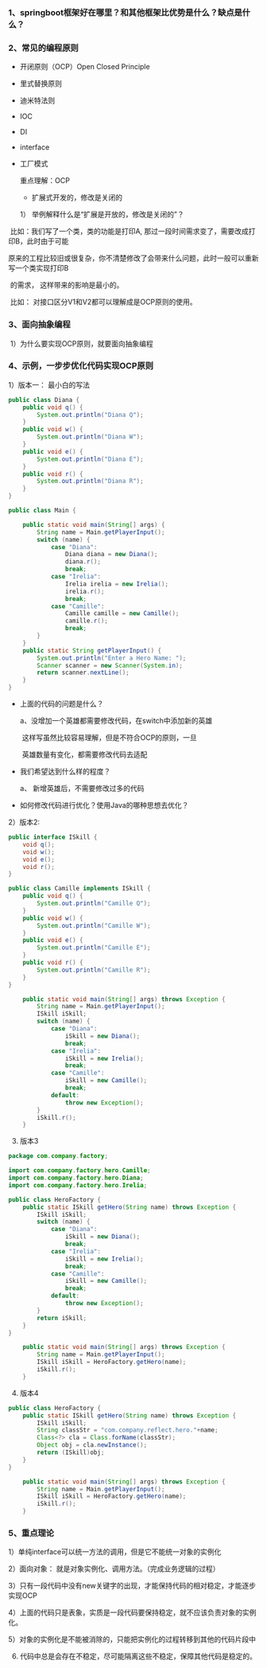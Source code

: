 ### 1、springboot框架好在哪里？和其他框架比优势是什么？缺点是什么？

### 2、常见的编程原则

* 开闭原则（OCP）Open Closed Principle
* 里式替换原则
* 迪米特法则
* IOC
* DI
* interface
* 工厂模式



  重点理解：OCP

    *  扩展式开发的，修改是关闭的

   1） 举例解释什么是“扩展是开放的，修改是关闭的”？

​         比如：我们写了一个类，类的功能是打印A, 那过一段时间需求变了，需要改成打印B，此时由于可能

​         原来的工程比较旧或很复杂，你不清楚修改了会带来什么问题，此时一般可以重新写一个类实现打印B

​         的需求， 这样带来的影响是最小的。

​        比如： 对接口区分V1和V2都可以理解成是OCP原则的使用。

### 3、面向抽象编程

​     1）为什么要实现OCP原则，就要面向抽象编程

### 4、示例，一步步优化代码实现OCP原则

1）版本一： 最小白的写法

```java
public class Diana {
    public void q() {
        System.out.println("Diana Q");
    }
    public void w() {
        System.out.println("Diana W");
    }
    public void e() {
        System.out.println("Diana E");
    }
    public void r() {
        System.out.println("Diana R");
    }
}
```

```java
public class Main {

    public static void main(String[] args) {
        String name = Main.getPlayerInput();
        switch (name) {
            case "Diana":
                Diana diana = new Diana();
                diana.r();
                break;
            case "Irelia":
                Irelia irelia = new Irelia();
                irelia.r();
                break;
            case "Camille":
                Camille camille = new Camille();
                camille.r();
                break;
        }
    }
    public static String getPlayerInput() {
        System.out.println("Enter a Hero Name: ");
        Scanner scanner = new Scanner(System.in);
        return scanner.nextLine();
    }
}
```

* 上面的代码的问题是什么？

  a、没增加一个英雄都需要修改代码，在switch中添加新的英雄

  ​      这样写虽然比较容易理解，但是不符合OCP的原则，一旦

  ​      英雄数量有变化，都需要修改代码去适配

* 我们希望达到什么样的程度？

  a、 新增英雄后，不需要修改过多的代码

*  如何修改代码进行优化？使用Java的哪种思想去优化？

2）版本2:

```java
public interface ISkill {
    void q();
    void w();
    void e();
    void r();
}
```

```java
public class Camille implements ISkill {
    public void q() {
        System.out.println("Camille Q");
    }
    public void w() {
        System.out.println("Camille W");
    }
    public void e() {
        System.out.println("Camille E");
    }
    public void r() {
        System.out.println("Camille R");
    }
}
```

```java
    public static void main(String[] args) throws Exception {
        String name = Main.getPlayerInput();
        ISkill iSkill;
        switch (name) {
            case "Diana":
                iSkill = new Diana();
                break;
            case "Irelia":
                iSkill = new Irelia();
                break;
            case "Camille":
                iSkill = new Camille();
                break;
            default:
                throw new Exception();
        }
        iSkill.r();
    }
```

3) 版本3

```java
package com.company.factory;

import com.company.factory.hero.Camille;
import com.company.factory.hero.Diana;
import com.company.factory.hero.Irelia;

public class HeroFactory {
    public static ISkill getHero(String name) throws Exception {
        ISkill iSkill;
        switch (name) {
            case "Diana":
                iSkill = new Diana();
                break;
            case "Irelia":
                iSkill = new Irelia();
                break;
            case "Camille":
                iSkill = new Camille();
                break;
            default:
                throw new Exception();
        }
        return iSkill;
    }
}

```

```java
    public static void main(String[] args) throws Exception {
        String name = Main.getPlayerInput();
        ISkill iSkill = HeroFactory.getHero(name);
        iSkill.r();
    }
```

4) 版本4

```java
public class HeroFactory {
    public static ISkill getHero(String name) throws Exception {
        ISkill iSkill;
        String classStr = "com.company.reflect.hero."+name;
        Class<?> cla = Class.forName(classStr);
        Object obj = cla.newInstance();
        return (ISkill)obj;
    }
}
```

```java
    public static void main(String[] args) throws Exception {
        String name = Main.getPlayerInput();
        ISkill iSkill = HeroFactory.getHero(name);
        iSkill.r();
    }
```



### 5、重点理论

1）单纯interface可以统一方法的调用，但是它不能统一对象的实例化

2）面向对象： 就是对象实例化、调用方法。（完成业务逻辑的过程）

3）只有一段代码中没有new关键字的出现，才能保持代码的相对稳定，才能逐步实现OCP

4）上面的代码只是表象，实质是一段代码要保持稳定，就不应该负责对象的实例化。

5）对象的实例化是不能被消除的，只能把实例化的过程转移到其他的代码片段中

6)  代码中总是会存在不稳定，尽可能隔离这些不稳定，保障其他代码是稳定的。







